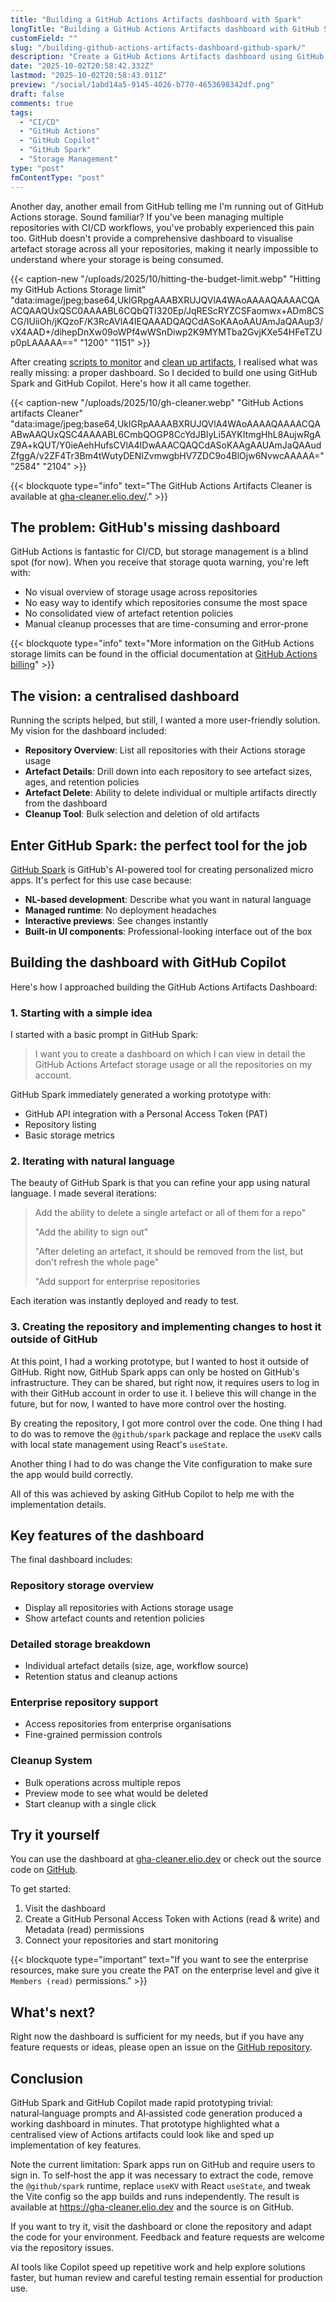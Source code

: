 ```yaml
---
title: "Building a GitHub Actions Artifacts dashboard with Spark"
longTitle: "Building a GitHub Actions Artifacts dashboard with GitHub Spark"
customField: ""
slug: "/building-github-actions-artifacts-dashboard-github-spark/"
description: "Create a GitHub Actions Artifacts dashboard using GitHub Spark to visualize and manage your CI/CD storage efficiently."
date: "2025-10-02T20:58:42.332Z"
lastmod: "2025-10-02T20:58:43.011Z"
preview: "/social/1abd14a5-9145-4026-b770-4653698342df.png"
draft: false
comments: true
tags:
  - "CI/CD"
  - "GitHub Actions"
  - "GitHub Copilot"
  - "GitHub Spark"
  - "Storage Management"
type: "post"
fmContentType: "post"
---
```


Another day, another email from GitHub telling me I'm running out of GitHub Actions storage. Sound familiar? If you've been managing multiple repositories with CI/CD workflows, you've probably experienced this pain too. GitHub doesn't provide a comprehensive dashboard to visualise artefact storage across all your repositories, making it nearly impossible to understand where your storage is being consumed.

{{< caption-new "/uploads/2025/10/hitting-the-budget-limit.webp" "Hitting my GitHub Actions Storage limit"  "data:image/jpeg;base64,UklGRpgAAABXRUJQVlA4WAoAAAAQAAAACQAACQAAQUxQSC0AAAABL6CQbQTI320Ep/JqREScRYZCSFaomwx+ADm8CSCG/IUiiOh/jKQzoF/K3RcAVlA4IEQAAADQAQCdASoKAAoAAUAmJaQAAup3/vX4AAD+/dihepDnXw09oWPf4wWSnDiwp2K9MYMTba2GvjKXe54HFeTZUp0pLAAAAA==" "1200" "1151" >}}

After creating [scripts to monitor](/monitor-github-actions-storage-usage-script/) and [clean up artifacts](/cleanup-old-github-actions-artifacts-script/), I realised what was really missing: a proper dashboard. So I decided to build one using GitHub Spark and GitHub Copilot. Here's how it all came together.

{{< caption-new "/uploads/2025/10/gh-cleaner.webp" "GitHub Actions artifacts Cleaner"  "data:image/jpeg;base64,UklGRpAAAABXRUJQVlA4WAoAAAAQAAAACQAABwAAQUxQSC4AAAABL6CmbQOGP8CcYdJBIyLi5AYKItmgHhL8AujwRgAZ9A+kQUT/Y0ieAehHufsCVlA4IDwAAACQAQCdASoKAAgAAUAmJaQAAudZfggA/v2ZF4Tr3Bm4tWutyDENIZvmwgbHV7ZDC9o4BlOjw6NvwcAAAAA=" "2584" "2104" >}}

{{< blockquote type="info" text="The GitHub Actions Artifacts Cleaner is available at [gha-cleaner.elio.dev/](https://gha-cleaner.elio.dev)." >}}

## The problem: GitHub's missing dashboard

GitHub Actions is fantastic for CI/CD, but storage management is a blind spot (for now). When you receive that storage quota warning, you're left with:

- No visual overview of storage usage across repositories
- No easy way to identify which repositories consume the most space
- No consolidated view of artefact retention policies
- Manual cleanup processes that are time-consuming and error-prone

{{< blockquote type="info" text="More information on the GitHub Actions storage limits can be found in the official documentation at [GitHub Actions billing](https://docs.github.com/en/billing/concepts/product-billing/github-actions#free-use-of-github-actions)" >}}

## The vision: a centralised dashboard

Running the scripts helped, but still, I wanted a more user-friendly solution. My vision for the dashboard included:

- **Repository Overview**: List all repositories with their Actions storage usage
- **Artefact Details**: Drill down into each repository to see artefact sizes, ages, and retention policies
- **Artefact Delete**: Ability to delete individual or multiple artifacts directly from the dashboard
- **Cleanup Tool**: Bulk selection and deletion of old artifacts

## Enter GitHub Spark: the perfect tool for the job

[GitHub Spark](https://github.com/spark) is GitHub's AI-powered tool for creating personalized micro apps. It's perfect for this use case because:

- **NL-based development**: Describe what you want in natural language
- **Managed runtime**: No deployment headaches
- **Interactive previews**: See changes instantly
- **Built-in UI components**: Professional-looking interface out of the box

## Building the dashboard with GitHub Copilot

Here's how I approached building the GitHub Actions Artifacts Dashboard:

### 1. Starting with a simple idea

I started with a basic prompt in GitHub Spark:

> I want you to create a dashboard on which I can view in detail the GitHub Actions Artefact storage usage or all the repositories on my account.

GitHub Spark immediately generated a working prototype with:
- GitHub API integration with a Personal Access Token (PAT)
- Repository listing
- Basic storage metrics

### 2. Iterating with natural language

The beauty of GitHub Spark is that you can refine your app using natural language. I made several iterations:

> Add the ability to delete a single artefact or all of them for a repo"
>
> "Add the ability to sign out"
>
> "After deleting an artefact, it should be removed from the list, but don't refresh the whole page"
>
> "Add support for enterprise repositories

Each iteration was instantly deployed and ready to test.

### 3. Creating the repository and implementing changes to host it outside of GitHub

At this point, I had a working prototype, but I wanted to host it outside of GitHub. Right now, GitHub Spark apps can only be hosted on GitHub's infrastructure. They can be shared, but right now, it requires users to log in with their GitHub account in order to use it. I believe this will change in the future, but for now, I wanted to have more control over the hosting.

By creating the repository, I got more control over the code. One thing I had to do was to remove the `@github/spark` package and replace the `useKV` calls with local state management using React's `useState`.

Another thing I had to do was change the Vite configuration to make sure the app would build correctly.

All of this was achieved by asking GitHub Copilot to help me with the implementation details.

## Key features of the dashboard

The final dashboard includes:

### Repository storage overview
- Display all repositories with Actions storage usage
- Show artefact counts and retention policies

### Detailed storage breakdown
- Individual artefact details (size, age, workflow source)
- Retention status and cleanup actions

### Enterprise repository support
- Access repositories from enterprise organisations
- Fine-grained permission controls

### Cleanup System
- Bulk operations across multiple repos
- Preview mode to see what would be deleted
- Start cleanup with a single click

## Try it yourself

You can use the dashboard at [gha-cleaner.elio.dev](https://gha-cleaner.elio.dev) or check out the source code on [GitHub](https://github.com/estruyf/github-actions-artifacts-cleaner).

To get started:
1. Visit the dashboard
2. Create a GitHub Personal Access Token with Actions (read & write) and Metadata (read) permissions
3. Connect your repositories and start monitoring

{{< blockquote type="important" text="If you want to see the enterprise resources, make sure you create the PAT on the enterprise level and give it `Members (read)` permissions." >}}

## What's next?

Right now the dashboard is sufficient for my needs, but if you have any feature requests or ideas, please open an issue on the [GitHub repository](https://github.com/estruyf/github-actions-artifacts-cleaner).

## Conclusion

GitHub Spark and GitHub Copilot made rapid prototyping trivial: natural‑language prompts and AI‑assisted code generation produced a working dashboard in minutes. That prototype highlighted what a centralised view of Actions artifacts could look like and sped up implementation of key features.

Note the current limitation: Spark apps run on GitHub and require users to sign in. To self‑host the app it was necessary to extract the code, remove the `@github/spark` runtime, replace `useKV` with React `useState`, and tweak the Vite config so the app builds and runs independently. The result is available at https://gha-cleaner.elio.dev and the source is on GitHub.

If you want to try it, visit the dashboard or clone the repository and adapt the code for your environment. Feedback and feature requests are welcome via the repository issues.

AI tools like Copilot speed up repetitive work and help explore solutions faster, but human review and careful testing remain essential for production use.
